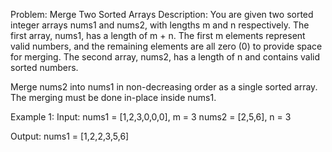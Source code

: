 Problem: Merge Two Sorted Arrays
Description: You are given two sorted integer arrays nums1 and nums2, with lengths m and n respectively.
The first array, nums1, has a length of m + n. The first m elements represent valid numbers, and the remaining elements are all zero (0) to provide space for merging.
The second array, nums2, has a length of n and contains valid sorted numbers.

Merge nums2 into nums1 in non-decreasing order as a single sorted array.
The merging must be done in-place inside nums1.

Example 1:
Input:
nums1 = [1,2,3,0,0,0], m = 3
nums2 = [2,5,6], n = 3

Output:
nums1 = [1,2,2,3,5,6]
